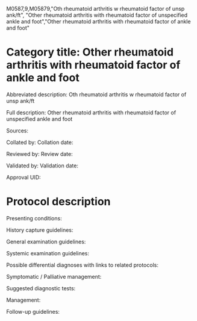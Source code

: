 M0587,9,M05879,"Oth rheumatoid arthritis w rheumatoid factor of unsp ank/ft", "Other rheumatoid arthritis with rheumatoid factor of unspecified ankle and foot","Other rheumatoid arthritis with rheumatoid factor of ankle and foot"
# Category title: Other rheumatoid arthritis with rheumatoid factor of ankle and foot

Abbreviated description: Oth rheumatoid arthritis w rheumatoid factor of unsp ank/ft

Full description: Other rheumatoid arthritis with rheumatoid factor of unspecified ankle and foot

Sources:

Collated by:
Collation date:

Reviewed by:
Review date:

Validated by:
Validation date:

Approval UID:

# Protocol description

Presenting conditions:

History capture guidelines:

General examination guidelines:

Systemic examination guidelines:

Possible differential diagnoses with links to related protocols:

Symptomatic / Palliative management:

Suggested diagnostic tests:

Management:

Follow-up guidelines:
